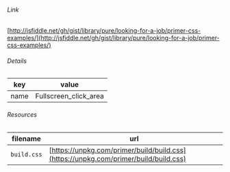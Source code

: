 <!--
https://pypi.org/project/jsfiddle-readme/
-->


###### Link
[http://jsfiddle.net/gh/gist/library/pure/looking-for-a-job/primer-css-examples/](http://jsfiddle.net/gh/gist/library/pure/looking-for-a-job/primer-css-examples/)

###### Details
key|value
-|-
name|Fullscreen_click_area

###### Resources
filename|url
-|-
`build.css`|[https://unpkg.com/primer/build/build.css](https://unpkg.com/primer/build/build.css)